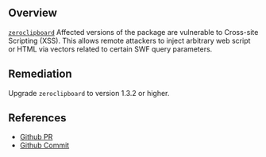 ## Overview
[`zeroclipboard`](https://www.npmjs.com/package/zeroclipboard)  Affected versions of the package are vulnerable to Cross-site Scripting (XSS). This allows remote attackers to inject arbitrary web script or HTML via vectors related to certain SWF query parameters.

## Remediation
Upgrade `zeroclipboard` to version 1.3.2 or higher.

## References
- [Github PR](https://github.com/zeroclipboard/zeroclipboard/pull/335)
- [Github Commit](https://github.com/zeroclipboard/zeroclipboard/commit/2f9eb9750a433965572d047e24b0fc78fd1415ca)
